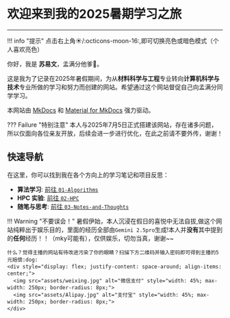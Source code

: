 # 欢迎来到我的2025暑期学习之旅

---

!!! info "提示"
    点击右上角:sunny:/:octicons-moon-16:,即可切换亮色或暗色模式（个人喜欢亮色）

    
你好，我是 **苏易文**，孟满分他爹:beers:。

这是我为了记录在2025年暑假期间，为从**材料科学与工程**专业转向**计算机科学与技术**专业所做的学习和努力而创建的网站。希望通过这个网站督促自己向孟满分同学学习。

本网站由 [MkDocs](https://www.mkdocs.org/) 和 [Material for MkDocs](https://squidfunk.github.io/mkdocs-material/) 强力驱动。

??? Failure "特别注意"
    本人与2025年7月5日正式搭建该网站，存在诸多问题，所以仅面向各位亲友开放，后续会进一步进行优化，在此之前请不要外传，谢谢！
## 快速导航

在这里，你可以找到我在各个方向上的学习笔记和项目反思：

* **算法学习**: [前往 `01-Algorithms`](01-Algorithms/index.md/)
* **HPC 实验**: [前往 `02-HPC`](02-HPC/)
* **随笔与思考**: [前往 `03-Notes-and-Thoughts`](03-Notes-and-Thoughts/)
  
!!! Warning "不要误会！"
    暑假伊始，本人沉浸在假日的喜悦中无法自拔,做这个网站纯粹出于娱乐目的，里面的经历全部由`Gemini 2.5pro`生成!本人并**没有**其中提到的**任何**经历！！（mky可能有），仅供娱乐，切勿当真，谢谢~~

    什么？觉得主播的网站有待改进污染了你的眼睛？扫描下方二维码并输入密码即可得到主播的5元赔偿:dog:
    <div style="display: flex; justify-content: space-around; align-items: center;">
      <img src="assets/weixing.jpg" alt="微信支付" style="width: 45%; max-width: 250px; border-radius: 8px;">
      <img src="assets/Alipay.jpg" alt="支付宝" style="width: 45%; max-width: 250px; border-radius: 8px;">
    </div>
 


